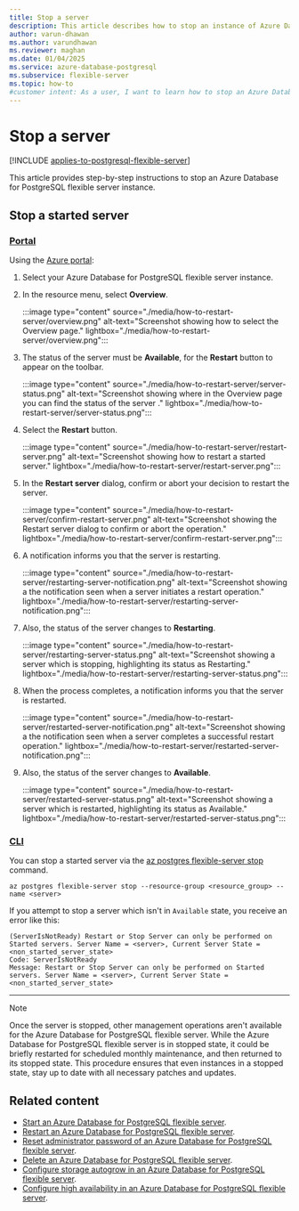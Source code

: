 ```yaml
---
title: Stop a server
description: This article describes how to stop an instance of Azure Database for PostgreSQL flexible server.
author: varun-dhawan
ms.author: varundhawan
ms.reviewer: maghan
ms.date: 01/04/2025
ms.service: azure-database-postgresql
ms.subservice: flexible-server
ms.topic: how-to
#customer intent: As a user, I want to learn how to stop an Azure Database for PostgreSQL flexible server instance, so that I can manage my server efficiently.
---
```


# Stop a server

[!INCLUDE [applies-to-postgresql-flexible-server](~/reusable-content/ce-skilling/azure/includes/postgresql/includes/applies-to-postgresql-flexible-server.md)]

This article provides step-by-step instructions to stop an Azure Database for PostgreSQL flexible server instance.

## Stop a started server

### [Portal](#tab/portal-stop-server)

Using the [Azure portal](https://portal.azure.com/):

1. Select your Azure Database for PostgreSQL flexible server instance.

2. In the resource menu, select **Overview**.

    :::image type="content" source="./media/how-to-restart-server/overview.png" alt-text="Screenshot showing how to select the Overview page." lightbox="./media/how-to-restart-server/overview.png":::

3. The status of the server must be **Available**, for the **Restart** button to appear on the toolbar.

    :::image type="content" source="./media/how-to-restart-server/server-status.png" alt-text="Screenshot showing where in the Overview page you can find the status of the server ." lightbox="./media/how-to-restart-server/server-status.png":::

4. Select the **Restart** button.

    :::image type="content" source="./media/how-to-restart-server/restart-server.png" alt-text="Screenshot showing how to restart a started server." lightbox="./media/how-to-restart-server/restart-server.png":::

5. In the **Restart server** dialog, confirm or abort your decision to restart the server.

    :::image type="content" source="./media/how-to-restart-server/confirm-restart-server.png" alt-text="Screenshot showing the Restart server dialog to confirm or abort the operation." lightbox="./media/how-to-restart-server/confirm-restart-server.png":::

6. A notification informs you that the server is restarting.

    :::image type="content" source="./media/how-to-restart-server/restarting-server-notification.png" alt-text="Screenshot showing a the notification seen when a server initiates a restart operation." lightbox="./media/how-to-restart-server/restarting-server-notification.png":::

7. Also, the status of the server changes to **Restarting**.

    :::image type="content" source="./media/how-to-restart-server/restarting-server-status.png" alt-text="Screenshot showing a server which is stopping, highlighting its status as Restarting." lightbox="./media/how-to-restart-server/restarting-server-status.png":::

8. When the process completes, a notification informs you that the server is restarted.

    :::image type="content" source="./media/how-to-restart-server/restarted-server-notification.png" alt-text="Screenshot showing a the notification seen when a server completes a successful restart operation." lightbox="./media/how-to-restart-server/restarted-server-notification.png":::

9. Also, the status of the server changes to **Available**.

    :::image type="content" source="./media/how-to-restart-server/restarted-server-status.png" alt-text="Screenshot showing a server which is restarted, highlighting its status as Available." lightbox="./media/how-to-restart-server/restarted-server-status.png":::

### [CLI](#tab/cli-stop-server)

You can stop a started server via the [az postgres flexible-server stop](/cli/azure/postgres/flexible-server#az-postgres-flexible-server-stop) command.

```azurecli-interactive
az postgres flexible-server stop --resource-group <resource_group> --name <server>
```

If you attempt to stop a server which isn't in `Available` state, you receive an error like this:

```output
(ServerIsNotReady) Restart or Stop Server can only be performed on Started servers. Server Name = <server>, Current Server State = <non_started_server_state>
Code: ServerIsNotReady
Message: Restart or Stop Server can only be performed on Started servers. Server Name = <server>, Current Server State = <non_started_server_state>
```

---

> [!NOTE]
> Once the server is stopped, other management operations aren't available for the Azure Database for PostgreSQL flexible server.
> While the Azure Database for PostgreSQL flexible server is in stopped state, it could be briefly restarted for scheduled monthly maintenance, and then returned to its stopped state. This procedure ensures that even instances in a stopped state, stay up to date with all necessary patches and updates.

## Related content

- [Start an Azure Database for PostgreSQL flexible server](how-to-stop-server.md).
- [Restart an Azure Database for PostgreSQL flexible server](how-to-restart-server.md).
- [Reset administrator password of an Azure Database for PostgreSQL flexible server](how-to-reset-admin-password.md).
- [Delete an Azure Database for PostgreSQL flexible server](how-to-delete-server.md).
- [Configure storage autogrow in an Azure Database for PostgreSQL flexible server](how-to-auto-grow-storage.md).
- [Configure high availability in an Azure Database for PostgreSQL flexible server](how-to-configure-high-availability.md).
